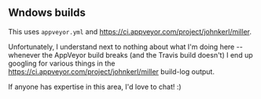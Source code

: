 ## Wndows builds

This uses `appveyor.yml` and https://ci.appveyor.com/project/johnkerl/miller.

Unfortunately, I understand next to nothing about what I'm doing here --
whenever the AppVeyor build breaks (and the Travis build doesn't) I end up
googling for various things in the
https://ci.appveyor.com/project/johnkerl/miller build-log output.

If anyone has expertise in this area, I'd love to chat! :)
